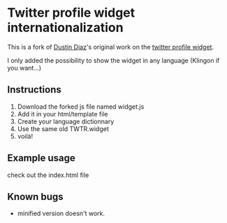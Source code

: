 Twitter profile widget internationalization
===================================

This is a fork of [Dustin Diaz](http://www.twitter.com/ded)'s original work on the [twitter profile widget](http://twitter.com/about/resources/widgets/widget_profile).

I only added the possibility to show the widget in any language (Klingon if you want...)

Instructions
------------

1. Download the forked js file named widget.js
2. Add it in your html/template file
3. Create your language dictionnary
4. Use the same old TWTR.widget
5. voilà!

Example usage
-------------

check out the index.html file

Known bugs
----------

* minified version doesn't work.